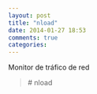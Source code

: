 ```yaml
---
layout: post
title: "nload"
date: 2014-01-27 18:53
comments: true
categories: 
---
```

Monitor de tráfico de red

>\# nload	

